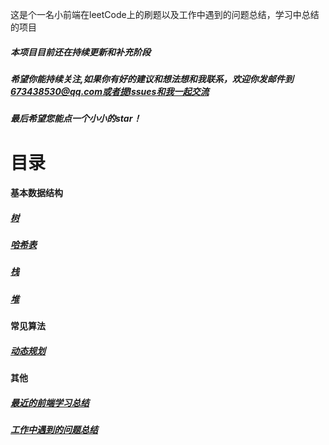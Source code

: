 这是个一名小前端在leetCode上的刷题以及工作中遇到的问题总结，学习中总结的项目

##### 本项目目前还在持续更新和补充阶段
##### 希望你能持续关注,如果你有好的建议和想法想和我联系，欢迎你发邮件到 673438530@qq.com或者提Issues和我一起交流
##### 最后希望您能点一个小小的star！

# 目录

#### 基本数据结构

##### [树](./markdown/leetcode/tree.md)
##### [哈希表](./markdown/leetcode/hash.md)
##### [栈](./markdown/leetcode/stack.md)
##### [堆](./markdown/leetcode/heap.md)

#### 常见算法
##### [动态规划](./markdown/leetcode/dp.md)

#### 其他
##### [最近的前端学习总结](./markdown/study/index.md)
##### [工作中遇到的问题总结](./markdown/problem/index.md)
